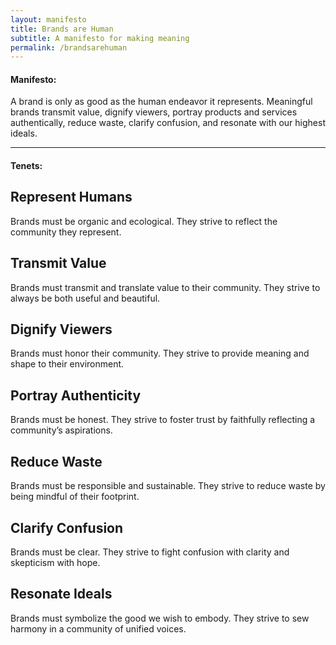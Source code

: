 ```yaml
---
layout: manifesto
title: Brands are Human
subtitle: A manifesto for making meaning
permalink: /brandsarehuman
---
```


#### Manifesto:

A brand is only as good as the human endeavor it represents. Meaningful brands transmit value, dignify viewers, portray products and services authentically, reduce waste, clarify confusion, and resonate with our highest ideals.

---

#### Tenets:


## Represent Humans
Brands must be organic and ecological. They strive to reflect the community they represent.

## Transmit Value
Brands must transmit and translate value to their community. They strive to always be both useful and beautiful.

## Dignify Viewers
Brands must honor their community. They strive to provide meaning and shape to their environment.

## Portray Authenticity
Brands must be honest. They strive to foster trust by faithfully reflecting a community’s aspirations.

## Reduce Waste
Brands must be responsible and sustainable. They strive to reduce waste by being mindful of their footprint.
 
## Clarify Confusion
Brands must be clear. They strive to fight confusion with clarity and skepticism with hope.

## Resonate Ideals
Brands must symbolize the good we wish to embody. They strive to sew harmony in a community of unified voices.
